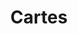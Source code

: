 ---
layout: layouts/maps.njk
title: Cartes
description: Cartes et données géographiques disponibles
slugOverride: cartes
eleventyNavigation:
  key: Cartes
  order: 1
---
